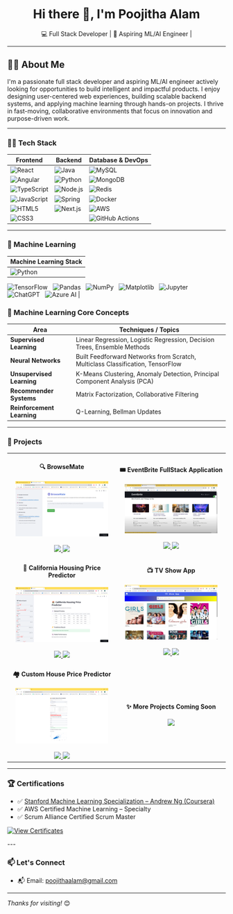 <h1 align="center">Hi there 👋, I'm Poojitha Alam</h1>
<p align="center">
  💻 Full Stack Developer | 🤖 Aspiring ML/AI Engineer |
</p>

---

## 👩‍💻 About Me

I'm a passionate full stack developer and aspiring ML/AI engineer actively looking for opportunities to build intelligent and impactful products. I enjoy designing user-centered web experiences, building scalable backend systems, and applying machine learning through hands-on projects. I thrive in fast-moving, collaborative environments that focus on innovation and purpose-driven work.

---

### 👩‍💻 Tech Stack


| **Frontend** | **Backend** | **Database & DevOps** |
|--------------|-------------|------------------------|
| ![React](https://img.shields.io/badge/React-black?style=flat-square&logo=react) | ![Java](https://img.shields.io/badge/Java-black?style=flat-square&logo=java) | ![MySQL](https://img.shields.io/badge/MySQL-black?style=flat-square&logo=mysql) |
| ![Angular](https://img.shields.io/badge/Angular-black?style=flat-square&logo=angular) | ![Python](https://img.shields.io/badge/Python-black?style=flat-square&logo=python) | ![MongoDB](https://img.shields.io/badge/MongoDB-black?style=flat-square&logo=mongodb) |
| ![TypeScript](https://img.shields.io/badge/TypeScript-black?style=flat-square&logo=typescript) | ![Node.js](https://img.shields.io/badge/Node.js-black?style=flat-square&logo=node.js) | ![Redis](https://img.shields.io/badge/Redis-black?style=flat-square&logo=redis) |
| ![JavaScript](https://img.shields.io/badge/JavaScript-black?style=flat-square&logo=javascript) | ![Spring](https://img.shields.io/badge/Spring-black?style=flat-square&logo=spring) | ![Docker](https://img.shields.io/badge/Docker-black?style=flat-square&logo=docker) |
| ![HTML5](https://img.shields.io/badge/HTML5-black?style=flat-square&logo=html5) | ![Next.js](https://img.shields.io/badge/Next.js-black?style=flat-square&logo=next.js) | ![AWS](https://img.shields.io/badge/AWS-black?style=flat-square&logo=amazonaws) |
| ![CSS3](https://img.shields.io/badge/CSS3-black?style=flat-square&logo=css3) |  | ![GitHub Actions](https://img.shields.io/badge/GitHub_Actions-black?style=flat-square&logo=githubactions) |

---

### 🧠 Machine Learning

| **Machine Learning Stack** |
|----------------------------|
| ![Python](https://img.shields.io/badge/Python-black?style=flat-square&logo=python) &nbsp;
![TensorFlow](https://img.shields.io/badge/TensorFlow-black?style=flat-square&logo=tensorflow) &nbsp;
![Pandas](https://img.shields.io/badge/Pandas-black?style=flat-square&logo=pandas) &nbsp;
![NumPy](https://img.shields.io/badge/NumPy-black?style=flat-square&logo=numpy) &nbsp;
![Matplotlib](https://img.shields.io/badge/Matplotlib-black?style=flat-square&logo=matplotlib) &nbsp;
![Jupyter](https://img.shields.io/badge/Jupyter-black?style=flat-square&logo=jupyter) &nbsp;
![ChatGPT](https://img.shields.io/badge/ChatGPT-black?style=flat-square&logo=openai) &nbsp;
![Azure AI](https://img.shields.io/badge/Azure_AI-black?style=flat-square&logo=microsoftazure) |

### 🧠 Machine Learning Core Concepts

| Area                 | Techniques / Topics                                                                 |
|----------------------|--------------------------------------------------------------------------------------|
| **Supervised Learning**   | Linear Regression, Logistic Regression, Decision Trees, Ensemble Methods            |
| **Neural Networks**       | Built Feedforward Networks from Scratch, Multiclass Classification, TensorFlow     |
| **Unsupervised Learning** | K-Means Clustering, Anomaly Detection, Principal Component Analysis (PCA)          |
| **Recommender Systems**   | Matrix Factorization, Collaborative Filtering                                     |
| **Reinforcement Learning**| Q-Learning, Bellman Updates                                                        |

---

### 💼 Projects
<table>
  <tr>
    <td align="center" width="50%">
      <h4>🔍 BrowseMate</h4>
      <img src="https://github.com/PoojithaAlam/BrowseMate/blob/301b339a695127ebeeb0e9f14659102245c816f2/BrowseMate.png?raw=true" width="90%" />
      <br><br>
      <a href="https://github.com/PoojithaAlam/BrowseMate">
        <img src="https://img.shields.io/badge/Repo-black?style=flat-square&logo=github" />
      </a>
      <a href="https://browsemate.streamlit.app/">
        <img src="https://img.shields.io/badge/Website-black?style=flat-square&logo=googlechrome" />
      </a>
    </td>
    <td align="center" width="50%">
      <h4>🎟️ EventBrite FullStack Application</h4>
      <img src="https://github.com/PoojithaAlam/event_brite/blob/c5224873282bc455b259555f649bf5a4c49cc17b/EventBrite.png?raw=true" width="90%" />
      <br><br>
      <a href="https://github.com/PoojithaAlam/EventBrite_FullStack">
        <img src="https://img.shields.io/badge/Repo-black?style=flat-square&logo=github" />
      </a>
      <a href="https://eventbrite-6e7m.onrender.com">
        <img src="https://img.shields.io/badge/Website-black?style=flat-square&logo=googlechrome" />
      </a>
    </td>
  </tr>
  <tr>
    <td align="center" width="50%">
      <h4>🏡 California Housing Price Predictor</h4>
      <img src="https://github.com/PoojithaAlam/California-Housing-Price-Predictor/blob/0abd11e16487f9781f7ceb719b0515f8e009c905/California.png?raw=true" width="90%" />
      <br><br>
      <a href="https://github.com/PoojithaAlam/California-Housing-Price-Predictor">
        <img src="https://img.shields.io/badge/Repo-black?style=flat-square&logo=github" />
      </a>
      <a href="https://housepredictionapp1.streamlit.app/">
        <img src="https://img.shields.io/badge/Website-black?style=flat-square&logo=googlechrome" />
      </a>
    </td>
    <td align="center" width="50%">
      <h4>📺 TV Show App</h4>
      <img src="https://github.com/PoojithaAlam/TVShowApp/blob/db270a8728e61c84424adf71d0df48a6a0b20e71/TVSHOWAPP.png?raw=true" width="90%" />
      <br><br>
      <a href="https://github.com/PoojithaAlam/TVShowApp">
        <img src="https://img.shields.io/badge/Repo-black?style=flat-square&logo=github" />
      </a>
      <a href="https://tvshowapp1-puh7.onrender.com/">
        <img src="https://img.shields.io/badge/Website-black?style=flat-square&logo=googlechrome" />
      </a>
    </td>
  </tr>
  <tr>
    <td align="center" width="50%">
      <h4>🏘️ Custom House Price Predictor</h4>
      <img src="https://github.com/PoojithaAlam/Custom-House-Price-Predictor/blob/36e669d8e3d9aee287762d9be37f453fa000912d/Custom%20House2.png?raw=true" width="90%" />
      <br><br>
      <a href="https://github.com/PoojithaAlam/Custom-House-Price-Predictor">
        <img src="https://img.shields.io/badge/Repo-black?style=flat-square&logo=github" />
      </a>
      <a href="https://custom-house-price-predictor-a.streamlit.app/">
        <img src="https://img.shields.io/badge/Website-black?style=flat-square&logo=googlechrome" />
      </a>
    </td>
    <td align="center" width="50%">
      <h4>✨ More Projects Coming Soon</h4>
      <img src="https://via.placeholder.com/300x200.png?text=More+Projects+Coming+Soon" width="90%" />
    </td>
  </tr>
</table>


---

### 🏆 Certifications

- ✅ [Stanford Machine Learning Specialization – Andrew Ng (Coursera)](https://www.coursera.org/specializations/machine-learning-introduction)
- ✅ AWS Certified Machine Learning – Specialty
- ✅ Scrum Alliance Certified Scrum Master

<p align="left">
  <a href="https://github.com/PoojithaAlam/Machine-Learning-Specialization-Assignments/tree/952c9cefa4d7715981942d93cd6b6f69716b1461/Certificates">
    <img src="https://img.shields.io/badge/View%20Certificates-2ea44f?style=for-the-badge&logo=readthedocs&logoColor=white" alt="View Certificates" />
  </a>
</p>
---

### 📫 Let's Connect

- 📬 Email: poojithaalam@gmail.com

---

_Thanks for visiting!_ 😊
